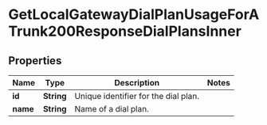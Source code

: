 

# GetLocalGatewayDialPlanUsageForATrunk200ResponseDialPlansInner


## Properties

| Name | Type | Description | Notes |
|------------ | ------------- | ------------- | -------------|
|**id** | **String** | Unique identifier for the dial plan. |  |
|**name** | **String** | Name of a dial plan. |  |



